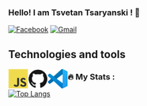 ### Hello! I am Tsvetan Tsaryanski ! 👋
[![Facebook](https://img.shields.io/badge/-Facebook-00B2FF?style=flat-square&logo=Facebook&logoColor=white)](https://www.facebook.com/tsvetan.tsaryanski)
[![Gmail](https://img.shields.io/badge/-Gmail-c14438?style=flat&logo=Gmail&logoColor=white)](mailto:ttsaryanski@gmail.com)

## Technologies and tools

<img align="left" alt="javascript" width="40px" src="https://github.com/devicons/devicon/blob/master/icons/javascript/javascript-original.svg" />
<img align="left" alt="github" width="40px" src="https://github.com/devicons/devicon/blob/master/icons/github/github-original.svg" />
<img align="left" alt="heroku" width="40px" src="https://github.com/devicons/devicon/blob/master/icons/vscode/vscode-original.svg" />


### :fire: My Stats :
[![Top Langs](https://github-readme-stats.vercel.app/api/top-langs/?username=ttsaryanski&layout=compact&theme=vision-friendly-dark)](https://github.com/anuraghazra/github-readme-stats)


<!--
**ttsaryanski/ttsaryanski** is a ✨ _special_ ✨ repository because its `README.md` (this file) appears on your GitHub profile.

Here are some ideas to get you started:

- 🔭 I’m currently working on ...
- 🌱 I’m currently learning ...
- 👯 I’m looking to collaborate on ...
- 🤔 I’m looking for help with ...
- 💬 Ask me about ...
- 📫 How to reach me: ...
- 😄 Pronouns: ...
- ⚡ Fun fact: ...
-->
